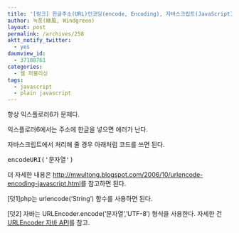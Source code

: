 ```yaml
---
title: '[링크] 한글주소(URL)인코딩(encode, Encoding), 자바스크립트(JavaScript)'
author: 녹풍(綠風, Windgreen)
layout: post
permalink: /archives/258
aktt_notify_twitter:
  - yes
daumview_id:
  - 37108761
categories:
  - 웹 퍼블리싱
tags:
  - javascript
  - plain javascript
---
```

항상 익스플로러6가 문제다.

익스플로러6에서는 주소에 한글을 넣으면 에러가 난다.

자바스크립트에서 처리해 줄 경우 아래처럼 코드를 쓰면 된다.

<pre class="brush:js">encodeURI(&#039;문자열&#039;)</pre>

더 자세한 내용은 <a href="http://mwultong.blogspot.com/2006/10/urlencode-encoding-javascript.html" target="_blank">http://mwultong.blogspot.com/2006/10/urlencode-encoding-javascript.html</a>를 참고하면 된다.

[덧1]php는 urlencode(&#8216;String&#8217;) 함수를 사용하면 된다.

[덧2] 자바는 URLEncoder.encode(&#8216;문자열&#8217;,&#8217;UTF-8&#8242;) 형식을 사용한다. 자세한 건 <a href="http://docs.oracle.com/javase/7/docs/api/java/net/URLEncoder.html" target="_blank">URLEncoder 자바 API</a>를 참고.